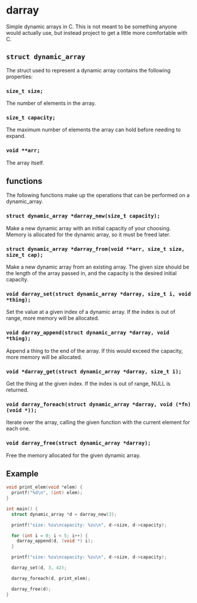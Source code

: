 # darray

Simple dynamic arrays in C. This is not meant to be something anyone would actually use, but instead project to get a little more comfortable with C.

## `struct dynamic_array`

The struct used to represent a dynamic array contains the following properties:

### `size_t size;`

The number of elements in the array.

### `size_t capacity;`

The maximum number of elements the array can hold before needing to expand.

### `void **arr;`

The array itself.

## functions

The following functions make up the operations that can be performed on a dynamic_array.

### `struct dynamic_array *darray_new(size_t capacity);`

Make a new dynamic array with an initial capacity of your choosing. Memory is allocated for the dynamic array, so it must be freed later.

### `struct dynamic_array *darray_from(void **arr, size_t size, size_t cap);`

Make a new dynamic array from an existing array. The given size should be the length of the array passed in, and the capacity is the desired initial capacity.

### `void darray_set(struct dynamic_array *darray, size_t i, void *thing);`

Set the value at a given index of a dynamic array. If the index is out of range, more memory will be allocated.

### `void darray_append(struct dynamic_array *darray, void *thing);`

Append a thing to the end of the array. If this would exceed the capacity, more memory will be allocated.

### `void *darray_get(struct dynamic_array *darray, size_t i);`

Get the thing at the given index. If the index is out of range, NULL is returned.

### `void darray_foreach(struct dynamic_array *darray, void (*fn)(void *));`

Iterate over the array, calling the given function with the current element for each one.

### `void darray_free(struct dynamic_array *darray);`

Free the memory allocated for the given dynamic array.

## Example

```c
void print_elem(void *elem) {
  printf("%d\n", (int) elem);
}

int main() {
  struct dynamic_array *d = darray_new(3);

  printf("size: %zu\ncapacity: %zu\n", d->size, d->capacity);

  for (int i = 0; i < 5; i++) {
    darray_append(d, (void *) i);
  }

  printf("size: %zu\ncapacity: %zu\n", d->size, d->capacity);

  darray_set(d, 3, 42);

  darray_foreach(d, print_elem);

  darray_free(d);
}
```
